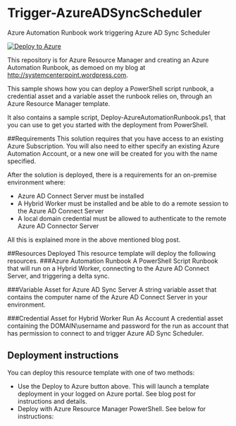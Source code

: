# Trigger-AzureADSyncScheduler
Azure Automation Runbook work triggering Azure AD Sync Scheduler

[![Deploy to Azure](http://azuredeploy.net/deploybutton.png)](https%3A%2F%2Fraw.githubusercontent.com%2Fjjohnsen%2FTrigger-AzureADSyncScheduler%2Fmaster%2Fazuredeploy.json) 

This repository is for Azure Resource Manager and creating an Azure Automation Runbook, as demoed on my blog at http://systemcenterpoint.wordpress.com.

This sample shows how you can deploy a PowerShell script runbook, a credential asset and a variable asset the runbook relies on, through an Azure Resource Manager template. 

It also contains a sample script, Deploy-AzureAutomationRunbook.ps1, that you can use to get you started with the deployment from PowerShell. 

##Requirements
This solution requires that you have access to an existing Azure Subscription. You will also need to either specify an existing Azure Automation Account, or a new one will be created for you with the name specified.

After the solution is deployed, there is a requirements for an on-premise environment where:
- Azure AD Connect Server must be installed
- A Hybrid Worker must be installed and be able to do a remote session to the Azure AD Connect Server
- A local domain credential must be allowed to authenticate to the remote Azure AD Connector Server

All this is explained more in the above mentioned blog post.

##Resources Deployed
This resource template will deploy the following resources.
###Azure Automation Runbook
A PowerShell Script Runbook that will run on a Hybrid Worker, connecting to the Azure AD Connect Server, and triggering a delta sync. 

###Variable Asset for Azure AD Sync Server
A string variable asset that contains the computer name of the Azure AD Connect Server in your environment.

###Credential Asset for Hybrid Worker Run As Account
A credential asset containing the DOMAIN\username and password for the run as account that has permission to connect to and trigger Azure AD Sync Scheduler.  

## Deployment instructions
You can deploy this resource template with one of two methods:
- Use the Deploy to Azure button above. This will launch a template deployment in your logged on Azure portal. See blog post for instructions and details.
- Deploy with Azure Resource Manager PowerShell. See below for instructions:

 